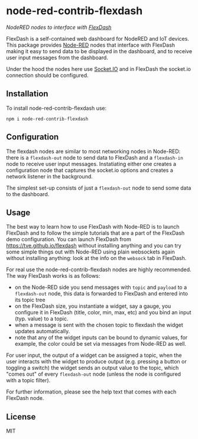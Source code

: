 node-red-contrib-flexdash
=========================

_NodeRED nodes to interface with [FlexDash](https://github.com/tve/flexdash)_

FlexDash is a self-contained web dashboard for NodeRED and IoT devices.
This package provides [Node-RED](https://nodered.org/) nodes that interface with
FlexDash making it easy to send data to be displayed in the dashboard, and to
receive user input messages from the dashboard.

Under the hood the nodes here use [Socket.IO](http://socket.io/) and in FlexDash
the socket.io connection should be configured.

## Installation

To install node-red-contrib-flexdash use:

`npm i node-red-contrib-flexdash`

## Configuration

The flexdash nodes are similar to most networking nodes in Node-RED: there is a
`flexdash-out` node to send data to FlexDash and a `flexdash-in` node to receive
user input messages. Instatiating either one creates a configuration node that
captures the socket.io options and creates a network listener in the background.

The simplest set-up consists of just a `flexdash-out` node to send some data to
the dashboard.

## Usage

The best way to learn how to use FlexDash with Node-RED is to launch FlexDash
and to follow the simple tutorials that are a part of the FlexDash demo configuration.
You can launch FlexDash from https://tve.github.io/flexdash without installing anything
and you can try some simple things out with Node-RED using plain websockets again
without installing anything: look at the info on the `websock` tab in FlexDash.

For real use the node-red-contrib-flexdash nodes are highly recommended. The way
FlexDash works is as follows:
- on the Node-RED side you send messages with `topic` and `payload` to a `flexdash-out`
  node, this data is forwarded to FlexDash and entered into its topic tree
- on the FlexDash size, you instantiate a widget, say a gauge, you configure it
  in FlexDash (title, color, min, max, etc) and you bind an input (typ. value)
  to a topic.
- when a message is sent with the chosen topic to flexdash the widget updates
  automatically.
- note that any of the widget inputs can be bound to dynamic values, for example,
  the color could be set via messages from Node-RED as well.

For user input, the output of a widget can be assigned a topic, when the user
interacts with the widget to produce output (e.g. pressing a button or toggling
a switch) the widget sends an output value to the topic, which "comes out" of
every `flexdash-out` node (unless the node is configured with a topic filter).

For further information, please see the help text that comes with each FlexDash node.

## License
MIT
